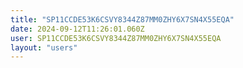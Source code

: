 ```yaml
---
title: "SP11CCDE53K6CSVY8344Z87MM0ZHY6X7SN4X55EQA"
date: 2024-09-12T11:26:01.060Z
user: SP11CCDE53K6CSVY8344Z87MM0ZHY6X7SN4X55EQA
layout: "users"
---
```

    